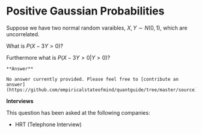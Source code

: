 # Positive Gaussian Probabilities


Suppose we have two normal random varaibles, $X,Y \sim N(0,1)$, which are uncorrelated.

What is $P(X - 3Y > 0)$?

Furthermore what is $P(X - 3Y > 0| Y > 0 )$?

````{toggle} Click to reveal answer
**Answer**

No answer currently provided. Please feel free to [contribute an answer](https://github.com/empiricalstateofmind/quantguide/tree/master/source).

````


**Interviews**

This question has been asked at the following companies:
 
- HRT (Telephone Interview)




